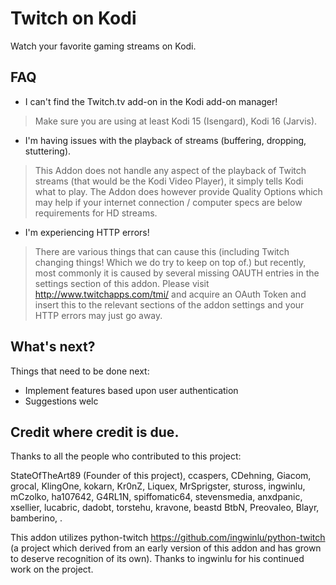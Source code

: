 Twitch on Kodi
==================

Watch your favorite gaming streams on Kodi.

FAQ
----------------

* I can't find the Twitch.tv add-on in the Kodi add-on manager!

> Make sure you are using at least Kodi 15 (Isengard), Kodi 16 (Jarvis).

* I'm having issues with the playback of streams (buffering, dropping, stuttering).

> This Addon does not handle any aspect of the playback of Twitch streams (that would be the Kodi Video Player), it simply tells Kodi what to play.
> The Addon does however provide Quality Options which may help if your internet connection / computer specs are below requirements for HD streams.

* I'm experiencing HTTP errors!

> There are various things that can cause this (including Twitch changing things! Which we do try to keep on top of.) but recently, most commonly it is caused by several missing OAUTH entries in the settings section of this addon. Please visit http://www.twitchapps.com/tmi/ and acquire an OAuth Token and insert this to the relevant sections of the addon settings and your HTTP errors may just go away.

What's next?
----------------

Things that need to be done next:

* Implement features based upon user authentication
* Suggestions welc

Credit where credit is due.
-------------

Thanks to all the people who contributed to this project:

StateOfTheArt89 (Founder of this project), ccaspers, CDehning, Giacom, grocal, KlingOne, kokarn, Kr0nZ, Liquex, MrSprigster, stuross, ingwinlu, mCzolko, ha107642, G4RL1N, spiffomatic64, stevensmedia, anxdpanic, xsellier, lucabric, dadobt, torstehu, kravone, beastd BtbN, Preovaleo, Blayr, bamberino, .

This addon utilizes python-twitch https://github.com/ingwinlu/python-twitch (a project which derived from an early version of this addon and has grown to deserve recognition of its own). Thanks to ingwinlu for his continued work on the project.
